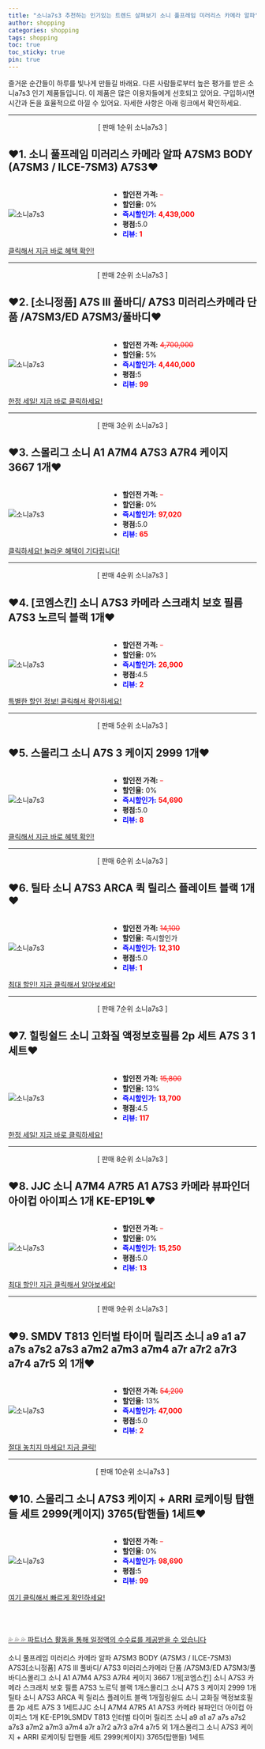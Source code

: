 ```yaml
---
title: "소니a7s3 추천하는 인기있는 트렌드 살펴보기 소니 풀프레임 미러리스 카메라 알파"
author: shopping
categories: shopping
tags: shopping
toc: true
toc_sticky: true
pin: true
---
```

즐거운 순간들이 하루를 빛나게 만들길 바래요. 다른 사람들로부터 높은 평가를 받은 소니a7s3 인기 제품들입니다. 이 제품은 많은 이용자들에게 선호되고 있어요. 구입하시면 시간과 돈을 효율적으로 아낄 수 있어요. 자세한 사항은 아래 링크에서 확인하세요.

---
<p class="toplist" style="margin: 0 auto; display: block; width: fit-content;">[ 판매 1순위 소니a7s3 ]</p>

<h2><strong>❤️1. 소니 풀프레임 미러리스 카메라 알파 A7SM3 BODY (A7SM3 / ILCE-7SM3) A7S3❤️</strong></h2>

<div style="display: flex; align-items: center;">
    <div style="flex: 0.4;">
        <img src="https://thumbnail9.coupangcdn.com/thumbnails/remote/230x230ex/image/vendor_inventory/9c5f/11c1b27530c0d38b8c523aa0209e4f89d03a13cb577f1804df67c725df74.jpg" alt="소니a7s3" style="max-width: 100%;">
    </div>
    <div style="flex: 0.6; margin-left: 10px;">
        <ul>
            <li><strong>할인전 가격:</strong> <del style="color: red;">-</del></li>
            <li><strong>할인율:</strong> 0%</li>
            <li><span style='color:blue'><strong>즉시할인가:</strong></span> <span style='color:red'><strong>4,439,000</strong></span></li>
            <li><strong>평점:</strong>5.0</li>
            <li><span style='color:blue'><strong>리뷰:</strong></span> <span style='color:red'><strong>1</strong></span></li>
        </ul>
    </div>
</div>
<div class="center">
    <a href="https://William4Davisa.github.io?lptag=AF9450613&subid=githubio&pageKey=7869609607&traceid=V0-153&itemId=21495024666&vendorItemId=88549700618" class="myButton">
        클릭해서 지금 바로 혜택 확인!
    </a>
</div>


---
<p class="toplist" style="margin: 0 auto; display: block; width: fit-content;">[ 판매 2순위 소니a7s3 ]</p>

<h2><strong>❤️2. [소니정품] A7S lll 풀바디/ A7S3 미러리스카메라 단품 /A7SM3/ED A7SM3/풀바디❤️</strong></h2>

<div style="display: flex; align-items: center;">
    <div style="flex: 0.4;">
        <img src="https://thumbnail10.coupangcdn.com/thumbnails/remote/230x230ex/image/vendor_inventory/7426/5256023fb826ed86536988eb56111c0c5dcab334a2fa04736ec3f0f32eaa.jpg" alt="소니a7s3" style="max-width: 100%;">
    </div>
    <div style="flex: 0.6; margin-left: 10px;">
        <ul>
            <li><strong>할인전 가격:</strong> <del style="color: red;">4,700,000</del></li>
            <li><strong>할인율:</strong> 5%</li>
            <li><span style='color:blue'><strong>즉시할인가:</strong></span> <span style='color:red'><strong>4,440,000</strong></span></li>
            <li><strong>평점:</strong>5</li>
            <li><span style='color:blue'><strong>리뷰:</strong></span> <span style='color:red'><strong>99</strong></span></li>
        </ul>
    </div>
</div>
<div class="center">
    <a href="https://William4Davisa.github.io?lptag=AF9450613&subid=githubio&pageKey=7650945819&traceid=V0-153&itemId=20357176987&vendorItemId=87478148029" class="myButton">
        한정 세일! 지금 바로 클릭하세요!
    </a>
</div>


---
<p class="toplist" style="margin: 0 auto; display: block; width: fit-content;">[ 판매 3순위 소니a7s3 ]</p>

<h2><strong>❤️3. 스몰리그 소니 A1 A7M4 A7S3 A7R4 케이지 3667 1개❤️</strong></h2>

<div style="display: flex; align-items: center;">
    <div style="flex: 0.4;">
        <img src="https://thumbnail6.coupangcdn.com/thumbnails/remote/230x230ex/image/retail/images/1887822550110651-fde704e7-3caf-40f3-96ed-6007ed5542a1.jpg" alt="소니a7s3" style="max-width: 100%;">
    </div>
    <div style="flex: 0.6; margin-left: 10px;">
        <ul>
            <li><strong>할인전 가격:</strong> <del style="color: red;">-</del></li>
            <li><strong>할인율:</strong> 0%</li>
            <li><span style='color:blue'><strong>즉시할인가:</strong></span> <span style='color:red'><strong>97,020</strong></span></li>
            <li><strong>평점:</strong>5.0</li>
            <li><span style='color:blue'><strong>리뷰:</strong></span> <span style='color:red'><strong>65</strong></span></li>
        </ul>
    </div>
</div>
<div class="center">
    <a href="https://William4Davisa.github.io?lptag=AF9450613&subid=githubio&pageKey=6539324552&traceid=V0-153&itemId=14553129490&vendorItemId=81795468484" class="myButton">
        클릭하세요! 놀라운 혜택이 기다립니다!
    </a>
</div>


---
<p class="toplist" style="margin: 0 auto; display: block; width: fit-content;">[ 판매 4순위 소니a7s3 ]</p>

<h2><strong>❤️4. [코엠스킨] 소니 A7S3 카메라 스크래치 보호 필름 A7S3 노르딕 블랙 1개❤️</strong></h2>

<div style="display: flex; align-items: center;">
    <div style="flex: 0.4;">
        <img src="https://thumbnail6.coupangcdn.com/thumbnails/remote/230x230ex/image/vendor_inventory/0a9b/14a5eefc639a9cbc560d352c95c4c15179cfc513a7b2eb13e7be1de2108d.jpeg" alt="소니a7s3" style="max-width: 100%;">
    </div>
    <div style="flex: 0.6; margin-left: 10px;">
        <ul>
            <li><strong>할인전 가격:</strong> <del style="color: red;">-</del></li>
            <li><strong>할인율:</strong> 0%</li>
            <li><span style='color:blue'><strong>즉시할인가:</strong></span> <span style='color:red'><strong>26,900</strong></span></li>
            <li><strong>평점:</strong>4.5</li>
            <li><span style='color:blue'><strong>리뷰:</strong></span> <span style='color:red'><strong>2</strong></span></li>
        </ul>
    </div>
</div>
<div class="center">
    <a href="https://William4Davisa.github.io?lptag=AF9450613&subid=githubio&pageKey=7240835344&traceid=V0-153&itemId=18397208498&vendorItemId=90143807979" class="myButton">
        특별한 할인 정보! 클릭해서 확인하세요!
    </a>
</div>


---
<p class="toplist" style="margin: 0 auto; display: block; width: fit-content;">[ 판매 5순위 소니a7s3 ]</p>

<h2><strong>❤️5. 스몰리그 소니 A7S 3 케이지 2999 1개❤️</strong></h2>

<div style="display: flex; align-items: center;">
    <div style="flex: 0.4;">
        <img src="https://thumbnail7.coupangcdn.com/thumbnails/remote/230x230ex/image/retail/images/1734086718559628-8503c63d-4e1c-4ec1-afbc-ea0f556f854f.jpg" alt="소니a7s3" style="max-width: 100%;">
    </div>
    <div style="flex: 0.6; margin-left: 10px;">
        <ul>
            <li><strong>할인전 가격:</strong> <del style="color: red;">-</del></li>
            <li><strong>할인율:</strong> 0%</li>
            <li><span style='color:blue'><strong>즉시할인가:</strong></span> <span style='color:red'><strong>54,690</strong></span></li>
            <li><strong>평점:</strong>5.0</li>
            <li><span style='color:blue'><strong>리뷰:</strong></span> <span style='color:red'><strong>8</strong></span></li>
        </ul>
    </div>
</div>
<div class="center">
    <a href="https://William4Davisa.github.io?lptag=AF9450613&subid=githubio&pageKey=6687661092&traceid=V0-153&itemId=15443860351&vendorItemId=82663482792" class="myButton">
        클릭해서 지금 바로 혜택 확인!
    </a>
</div>


---
<p class="toplist" style="margin: 0 auto; display: block; width: fit-content;">[ 판매 6순위 소니a7s3 ]</p>

<h2><strong>❤️6. 틸타 소니 A7S3 ARCA 퀵 릴리스 플레이트 블랙 1개❤️</strong></h2>

<div style="display: flex; align-items: center;">
    <div style="flex: 0.4;">
        <img src="https://thumbnail10.coupangcdn.com/thumbnails/remote/230x230ex/image/retail/images/888107076227241-9d380049-aa0b-4f92-83e8-d0d5b29626cf.jpg" alt="소니a7s3" style="max-width: 100%;">
    </div>
    <div style="flex: 0.6; margin-left: 10px;">
        <ul>
            <li><strong>할인전 가격:</strong> <del style="color: red;">14,100</del></li>
            <li><strong>할인율:</strong> 즉시할인가</li>
            <li><span style='color:blue'><strong>즉시할인가:</strong></span> <span style='color:red'><strong>12,310</strong></span></li>
            <li><strong>평점:</strong>5.0</li>
            <li><span style='color:blue'><strong>리뷰:</strong></span> <span style='color:red'><strong>1</strong></span></li>
        </ul>
    </div>
</div>
<div class="center">
    <a href="https://William4Davisa.github.io?lptag=AF9450613&subid=githubio&pageKey=6489570051&traceid=V0-153&itemId=14241270771&vendorItemId=81486485267" class="myButton">
        최대 할인! 지금 클릭해서 알아보세요!
    </a>
</div>


---
<p class="toplist" style="margin: 0 auto; display: block; width: fit-content;">[ 판매 7순위 소니a7s3 ]</p>

<h2><strong>❤️7. 힐링쉴드 소니 고화질 액정보호필름 2p 세트 A7S 3 1세트❤️</strong></h2>

<div style="display: flex; align-items: center;">
    <div style="flex: 0.4;">
        <img src="https://thumbnail6.coupangcdn.com/thumbnails/remote/230x230ex/image/retail/images/2023/05/04/10/5/3d9a95c5-ea3b-4eae-b599-9bc141a2c732.jpg" alt="소니a7s3" style="max-width: 100%;">
    </div>
    <div style="flex: 0.6; margin-left: 10px;">
        <ul>
            <li><strong>할인전 가격:</strong> <del style="color: red;">15,800</del></li>
            <li><strong>할인율:</strong> 13%</li>
            <li><span style='color:blue'><strong>즉시할인가:</strong></span> <span style='color:red'><strong>13,700</strong></span></li>
            <li><strong>평점:</strong>4.5</li>
            <li><span style='color:blue'><strong>리뷰:</strong></span> <span style='color:red'><strong>117</strong></span></li>
        </ul>
    </div>
</div>
<div class="center">
    <a href="https://William4Davisa.github.io?lptag=AF9450613&subid=githubio&pageKey=7312664927&traceid=V0-153&itemId=18737508502&vendorItemId=85869873068" class="myButton">
        한정 세일! 지금 바로 클릭하세요!
    </a>
</div>


---
<p class="toplist" style="margin: 0 auto; display: block; width: fit-content;">[ 판매 8순위 소니a7s3 ]</p>

<h2><strong>❤️8. JJC 소니 A7M4 A7R5 A1 A7S3 카메라 뷰파인더 아이컵 아이피스 1개 KE-EP19L❤️</strong></h2>

<div style="display: flex; align-items: center;">
    <div style="flex: 0.4;">
        <img src="https://thumbnail10.coupangcdn.com/thumbnails/remote/230x230ex/image/retail/images/2023/06/20/10/2/059a6e67-17ab-40f8-a3c2-bb641d84db43.jpg" alt="소니a7s3" style="max-width: 100%;">
    </div>
    <div style="flex: 0.6; margin-left: 10px;">
        <ul>
            <li><strong>할인전 가격:</strong> <del style="color: red;">-</del></li>
            <li><strong>할인율:</strong> 0%</li>
            <li><span style='color:blue'><strong>즉시할인가:</strong></span> <span style='color:red'><strong>15,250</strong></span></li>
            <li><strong>평점:</strong>5.0</li>
            <li><span style='color:blue'><strong>리뷰:</strong></span> <span style='color:red'><strong>13</strong></span></li>
        </ul>
    </div>
</div>
<div class="center">
    <a href="https://William4Davisa.github.io?lptag=AF9450613&subid=githubio&pageKey=7412498344&traceid=V0-153&itemId=19209746730&vendorItemId=86326875812" class="myButton">
        최대 할인! 지금 클릭해서 알아보세요!
    </a>
</div>


---
<p class="toplist" style="margin: 0 auto; display: block; width: fit-content;">[ 판매 9순위 소니a7s3 ]</p>

<h2><strong>❤️9. SMDV T813 인터벌 타이머 릴리즈 소니 a9 a1 a7 a7s a7s2 a7s3 a7m2 a7m3 a7m4 a7r a7r2 a7r3 a7r4 a7r5 외 1개❤️</strong></h2>

<div style="display: flex; align-items: center;">
    <div style="flex: 0.4;">
        <img src="https://thumbnail9.coupangcdn.com/thumbnails/remote/230x230ex/image/vendor_inventory/4c2b/2617a1de1c7bc49c240fd0d7cdb73aade376251e801bc9e84eb1c0dd89f8.jpg" alt="소니a7s3" style="max-width: 100%;">
    </div>
    <div style="flex: 0.6; margin-left: 10px;">
        <ul>
            <li><strong>할인전 가격:</strong> <del style="color: red;">54,200</del></li>
            <li><strong>할인율:</strong> 13%</li>
            <li><span style='color:blue'><strong>즉시할인가:</strong></span> <span style='color:red'><strong>47,000</strong></span></li>
            <li><strong>평점:</strong>5.0</li>
            <li><span style='color:blue'><strong>리뷰:</strong></span> <span style='color:red'><strong>2</strong></span></li>
        </ul>
    </div>
</div>
<div class="center">
    <a href="https://William4Davisa.github.io?lptag=AF9450613&subid=githubio&pageKey=7405753960&traceid=V0-153&itemId=19177398378&vendorItemId=86295365105" class="myButton">
        절대 놓치지 마세요! 지금 클릭!
    </a>
</div>


---
<p class="toplist" style="margin: 0 auto; display: block; width: fit-content;">[ 판매 10순위 소니a7s3 ]</p>

<h2><strong>❤️10. 스몰리그 소니 A7S3 케이지 + ARRI 로케이팅 탑핸들 세트 2999(케이지) 3765(탑핸들) 1세트❤️</strong></h2>

<div style="display: flex; align-items: center;">
    <div style="flex: 0.4;">
        <img src="https://thumbnail10.coupangcdn.com/thumbnails/remote/230x230ex/image/retail/images/2024/06/26/14/4/bca6aa4c-ce2f-47e2-8b80-b7e0b3b54d5c.jpg" alt="소니a7s3" style="max-width: 100%;">
    </div>
    <div style="flex: 0.6; margin-left: 10px;">
        <ul>
            <li><strong>할인전 가격:</strong> <del style="color: red;">-</del></li>
            <li><strong>할인율:</strong> 0%</li>
            <li><span style='color:blue'><strong>즉시할인가:</strong></span> <span style='color:red'><strong>98,690</strong></span></li>
            <li><strong>평점:</strong>5</li>
            <li><span style='color:blue'><strong>리뷰:</strong></span> <span style='color:red'><strong>99</strong></span></li>
        </ul>
    </div>
</div>
<div class="center">
    <a href="https://William4Davisa.github.io?lptag=AF9450613&subid=githubio&pageKey=8190205158&traceid=V0-153&itemId=23436259535&vendorItemId=90463155616" class="myButton">
        여기 클릭해서 빠르게 확인하세요!
    </a>
</div>

<br><br><br>[💦 💦 💦 파트너스 활동을 통해 일정액의 수수료를 제공받을 수 있습니다](https://link.coupang.com/a/bcpT2c)<br><br>소니 풀프레임 미러리스 카메라 알파 A7SM3 BODY (A7SM3 / ILCE-7SM3) A7S3[소니정품] A7S lll 풀바디/ A7S3 미러리스카메라 단품 /A7SM3/ED A7SM3/풀바디스몰리그 소니 A1 A7M4 A7S3 A7R4 케이지 3667 1개[코엠스킨] 소니 A7S3 카메라 스크래치 보호 필름 A7S3 노르딕 블랙 1개스몰리그 소니 A7S 3 케이지 2999 1개틸타 소니 A7S3 ARCA 퀵 릴리스 플레이트 블랙 1개힐링쉴드 소니 고화질 액정보호필름 2p 세트 A7S 3 1세트JJC 소니 A7M4 A7R5 A1 A7S3 카메라 뷰파인더 아이컵 아이피스 1개 KE-EP19LSMDV T813 인터벌 타이머 릴리즈 소니 a9 a1 a7 a7s a7s2 a7s3 a7m2 a7m3 a7m4 a7r a7r2 a7r3 a7r4 a7r5 외 1개스몰리그 소니 A7S3 케이지 + ARRI 로케이팅 탑핸들 세트 2999(케이지) 3765(탑핸들) 1세트